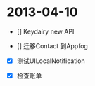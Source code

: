 2013-04-10
=========

- [] Keydairy new API

- [] 迁移Contact 到Appfog

- [x] 测试UILocalNotification

- [x] 检查账单